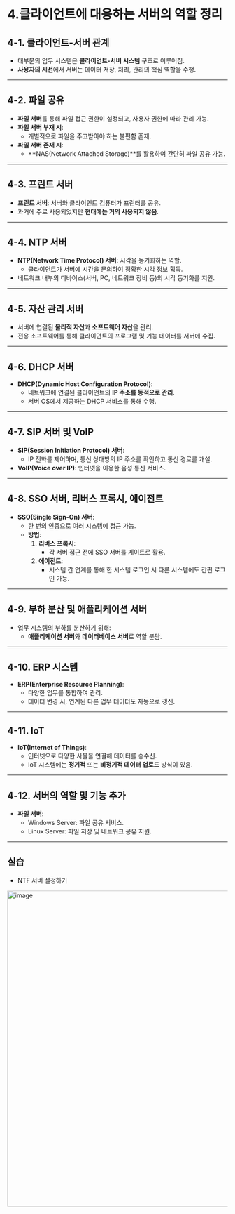 
# 4.클라이언트에 대응하는 서버의 역할 정리

## 4-1. 클라이언트-서버 관계
- 대부분의 업무 시스템은 **클라이언트-서버 시스템** 구조로 이루어짐.
- **사용자의 시선**에서 서버는 데이터 저장, 처리, 관리의 핵심 역할을 수행.

---

## 4-2. 파일 공유
- **파일 서버**를 통해 파일 접근 권한이 설정되고, 사용자 권한에 따라 관리 가능.
- **파일 서버 부재 시**:
  - 개별적으로 파일을 주고받아야 하는 불편함 존재.
- **파일 서버 존재 시**:
  - **NAS(Network Attached Storage)**를 활용하여 간단히 파일 공유 가능.

---

## 4-3. 프린트 서버
- **프린트 서버**: 서버와 클라이언트 컴퓨터가 프린터를 공유.
- 과거에 주로 사용되었지만 **현대에는 거의 사용되지 않음**.

---

## 4-4. NTP 서버
- **NTP(Network Time Protocol) 서버**: 시각을 동기화하는 역할.
  - 클라이언트가 서버에 시간을 문의하여 정확한 시각 정보 획득.
- 네트워크 내부의 디바이스(서버, PC, 네트워크 장비 등)의 시각 동기화를 지원.

---

## 4-5. 자산 관리 서버
- 서버에 연결된 **물리적 자산**과 **소프트웨어 자산**을 관리.
- 전용 소프트웨어를 통해 클라이언트의 프로그램 및 기능 데이터를 서버에 수집.

---

## 4-6. DHCP 서버
- **DHCP(Dynamic Host Configuration Protocol)**:
  - 네트워크에 연결된 클라이언트의 **IP 주소를 동적으로 관리**.
  - 서버 OS에서 제공하는 DHCP 서비스를 통해 수행.

---

## 4-7. SIP 서버 및 VoIP
- **SIP(Session Initiation Protocol) 서버**:
  - IP 전화를 제어하며, 통신 상대방의 IP 주소를 확인하고 통신 경로를 개설.
- **VoIP(Voice over IP)**: 인터넷을 이용한 음성 통신 서비스.

---

## 4-8. SSO 서버, 리버스 프록시, 에이전트
- **SSO(Single Sign-On) 서버**:
  - 한 번의 인증으로 여러 시스템에 접근 가능.
  - **방법**:
    1. **리버스 프록시**:
       - 각 서버 접근 전에 SSO 서버를 게이트로 활용.
    2. **에이전트**:
       - 시스템 간 연계를 통해 한 시스템 로그인 시 다른 시스템에도 간편 로그인 가능.

---

## 4-9. 부하 분산 및 애플리케이션 서버
- 업무 시스템의 부하를 분산하기 위해:
  - **애플리케이션 서버**와 **데이터베이스 서버**로 역할 분담.

---

## 4-10. ERP 시스템
- **ERP(Enterprise Resource Planning)**:
  - 다양한 업무를 통합하여 관리.
  - 데이터 변경 시, 연계된 다른 업무 데이터도 자동으로 갱신.

---

## 4-11. IoT
- **IoT(Internet of Things)**:
  - 인터넷으로 다양한 사물을 연결해 데이터를 송수신.
  - IoT 시스템에는 **정기적** 또는 **비정기적 데이터 업로드** 방식이 있음.

---

## 4-12. 서버의 역할 및 기능 추가
- **파일 서버**:
  - Windows Server: 파일 공유 서비스.
  - Linux Server: 파일 저장 및 네트워크 공유 지원.

---

##   실습
- NTF 서버 설정하기
<img width="720" alt="image" src="https://github.com/user-attachments/assets/a1288773-d8e9-40c3-90b8-37056f3bf79f">

